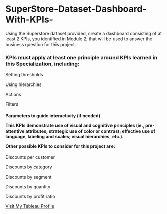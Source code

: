 # SuperStore-Dataset-Dashboard-With-KPIs-
Using the Superstore dataset provided, create a dashboard consisting of at least 2 KPIs, you identified in Module 2, that will be used to answer the business question for this project. 

<h3>
KPIs must apply at least one principle around KPIs learned in this Specialization, including:
</h3>

  <p>
  Setting thresholds

  Using hierarchies

  Actions

  Filters
  </p>
  
  <h4>
  
Parameters to guide interactivity (if needed) 
  

This KPIs demonstrate use of visual and cognitive principles (ie., pre-attentive attributes; strategic use of color or contrast; effective use of language, labeling and scales; visual hierarchies, etc.).
 

Other possible KPIs to consider for this project are: 
  </h4>
  
  <p>
  Discounts per customer

  Discounts by category

  Discounts by segment

  Discounts by quantity

  Discounts by profit ratio
  </p>


[Visit My Tableau Profile](https://public.tableau.com/views/SuperStoreDatasetDashboardWithKPIs/Dashboard1?:language=en-US&:display_count=n&:origin=viz_share_link)
